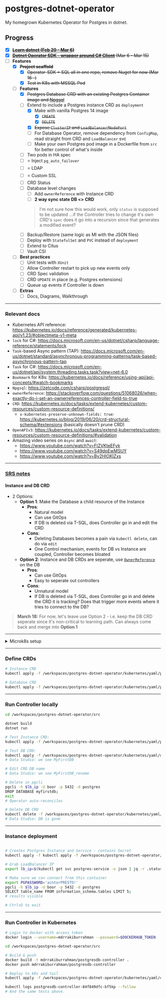 ﻿# postgres-dotnet-operator

My homegrown Kubernetes Operator for Postgres in dotnet.

## Progress
- [x]  ~~[**Learn dotnet (Feb 20 - Mar 6)**](https://github.com/mdrakiburrahman/exercism_dotnet)~~
- [x]  ~~[**Dotnet Operator SDK - wrapper around C# Client**](https://github.com/mdrakiburrahman/postgres-dotnet-operator/tree/main/src/OperatorSDK) (Mar 6 - Mar 15)~~
- [ ]  **Features**
    - [x] ~~**Project scaffold**~~
        - [x] ~~Operator-SDK + SQL all in one repo, remove Nuget for now (Mar 16 -)~~
        - [x] ~~Test in K8s with MSSQL Pod~~
    - [ ]  **Features**
        - [X]  ~~Postgres Database CRD with an existing Postgres Container image and [Npgsql](https://www.nuget.org/packages/Npgsql/)~~
        - [ ]  Extend to include a Postgres instance CRD as `deployment`
			- [X] Make with vanilla Postgres 14 image
				- [X] ~~`CREATE`~~
				- [X] ~~`DELETE`~~
			- [X] ~~Expose `ClusterIP` and `LoadBalancer`/`NodePort`~~
			- [ ] For Database Operator, remove dependency from `ConfigMap`, read straight from CRD and `LoadBalancer` svc
			- [ ] Make your own Postgres pod image in a Dockerfile from `src` for better control of what's inside
		- [ ]  Two pods in HA spec
        - [ ]  ⭐ Inject `pg_auto_failover`
		- [ ]  ⭐ LDAP
        - [ ]  ⭐ Custom SSL
		- [ ]  CRD Status
        - [ ]  Database level changes
			- [ ] Add `ownerReference` with Instance CRD
            - [ ]  **2 way sync state DB <> CRD**
			> I'm not sure how this would work, only `status` is supposed to be updated ...if the Controller tries to change it's own CRD's `spec` does it go into a recursion since that generates a modified event?
        - [ ]  Backup/Restore (same logic as MI with the JSON files)
		- [ ]  Deploy with `StatefulSet` and `PVC` instead  of `deployment`
        - [ ]  Extend to Citus
        - [ ]  Vault CSI
    - [ ]  **Best practices**
		- [ ] Unit tests with `XUnit`
		- [ ] Allow Controller restart to pick up new events only
        - [ ] CRD Spec validation
		- [ ] CRD `UPDATE` in place (e.g. Postgres extensions)
		- [ ] Queue up events if Controller is down
	- [ ]  **Extras**
		- [ ] Docs, Diagrams, Walkthrough

---

### Relevant docs

- Kubernetes API reference: https://kubernetes.io/docs/reference/generated/kubernetes-api/v1.23/#objectmeta-v1-meta
- `lock` for C#: https://docs.microsoft.com/en-us/dotnet/csharp/language-reference/statements/lock
- `Task`-based Async pattern (TAP): https://docs.microsoft.com/en-us/dotnet/standard/asynchronous-programming-patterns/task-based-asynchronous-pattern-tap
- `Task` for C#: https://docs.microsoft.com/en-us/dotnet/api/system.threading.tasks.task?view=net-6.0
- `Bookmark` for K8s: https://kubernetes.io/docs/reference/using-api/api-concepts/#watch-bookmarks
- `Npgsql`: https://zetcode.com/csharp/postgresql/
- `ownerReference`: https://stackoverflow.com/questions/51068026/when-exactly-do-i-set-an-ownerreferences-controller-field-to-true
- `CRD`: https://kubernetes.io/docs/tasks/extend-kubernetes/custom-resources/custom-resource-definitions/
	- `x-kubernetes-preserve-unknown-fields: true`: https://kubernetes.io/blog/2019/06/20/crd-structural-schema/#extensions (basically doesn't prune CRD)
- `OpenAPIv3`: https://kubernetes.io/docs/tasks/extend-kubernetes/custom-resources/custom-resource-definitions/#validation
- Amazing video series on `Async` and `await`:
	- https://www.youtube.com/watch?v=FIZVKteEFyk 
	- https://www.youtube.com/watch?v=S49dpEwMSUY
	- https://www.youtube.com/watch?v=By2HlOKIZxs
---

### [SRS notes](https://krazytech.com/projects/sample-software-requirements-specificationsrs-report-airline-database)

#### Instance and DB CRD
* 2 Options:
	* **Option 1**: Make the Database a child resource of the Instance
		* **Pros**:
			* Natural model
			* Can use GitOps
			* If DB is deleted via T-SQL, does Controller go in and edit the CRD
		* **Cons**:
			* Deleting Databases becomes a pain via `kubectl delete`, can do via `edit`
			* One Control mechanism, events for DB vs Instance are coupled, Controller becomes bloated
	* **Option 2**: Instance and DB CRDs are seperate, use [`OwnerReference`](https://kubernetes.io/docs/concepts/overview/working-with-objects/owners-dependents/) on the DB
		* **Pros**:
			* Can use GitOps
			* Easy to seperate out controllers
		* **Cons**:
			* Unnatural model
			* If DB is deleted via T-SQL, does Controller go in and delete the CRD it is tracking? Does that trigger more events where it tries to connect to the DB?

> **March 18:** For now, let's leave use Option 2 - i.e. keep the DB CRD seperate since it's non-critical to learning path. Can always come back and merge into **Option 1**

---

<details>
  <summary>Microk8s setup</summary>
  
  	Run these in local **PowerShell in _Admin mode_** to spin up via Multipass:

	Run with Docker Desktop turned off so `microk8s-vm` has no trouble booting up

	**Multipass notes**
	* `Multipassd` is the main binary available here: C:\Program Files\Multipass\bin
	* Default VM files end up here: C:\Windows\System32\config\systemprofile\AppData\Roaming\multipassd


	```PowerShell
	# Delete old one (if any)
	multipass list
	multipass delete microk8s-vm
	multipass purge

	# Single node K8s cluster
	# Latest releases: https://microk8s.io/docs/release-notes
	microk8s install "--cpu=4" "--mem=6" "--disk=10" "--channel=1.22/stable" -y

	# Allow priveleged containers
	multipass shell microk8s-vm
	# This shells us in

	sudo bash -c 'echo "--allow-privileged" >> /var/snap/microk8s/current/args/kube-apiserver'

	exit # Exit out from Microk8s vm

	# Start microk8s
	microk8s status --wait-ready

	# Get IP address of node for MetalLB range
	microk8s kubectl get nodes -o wide
	# INTERNAL-IP
	# 172.23.215.7

	# Enable K8s features
	microk8s enable dns storage metallb ingress
	# Enter CIDR for MetalLB: 172.23.215.40-172.23.101.50
	# This must be in the same range as the VM above!

	# Access via kubectl in this container
	$DIR = "C:\Users\mdrrahman\Documents\GitHub\postgres-dotnet-operator\microk8s"
	microk8s config view > $DIR\config # Export kubeconfig
	```

	Now we go into our VSCode Container:

	```bash
	cd /workspaces/postgres-dotnet-operator
	rm -rf $HOME/.kube
	mkdir $HOME/.kube
	cp microk8s/config $HOME/.kube/config
	dos2unix $HOME/.kube/config
	cat $HOME/.kube/config

	# Check kubectl works
	kubectl get nodes
	# NAME          STATUS   ROLES    AGE   VERSION
	# microk8s-vm   Ready    <none>   29m   v1.22.6-3+7ab10db7034594
	```

</details>

---
### Define CRDs

```bash
# Instance CRD
kubectl apply -f /workspaces/postgres-dotnet-operator/kubernetes/yaml/postgresql-crd.yaml

# Database CRD
kubectl apply -f /workspaces/postgres-dotnet-operator/kubernetes/yaml/postgresdb-crd.yaml

```
---

### Run Controller locally

```bash
cd /workspaces/postgres-dotnet-operator/src

dotnet build
dotnet run

# Test Instance CRD:
kubectl apply -f /workspaces/postgres-dotnet-operator/kubernetes/yaml/postgresql1.yaml

# Test DB CRD:
kubectl apply -f /workspaces/postgres-dotnet-operator/kubernetes/yaml/db1.yaml
# Data Studio: we see MyFirstDB

# Edit CRD DB name
# Data Studio: we see MyFirstDB_rename

# Delete in pgcli
pgcli -h $lb_ip -U boor -p 5432 -d postgres
DROP DATABASE myfirstdb;
exit
# Operator auto-reconciles

# Delete DB CRD
kubectl delete -f /workspaces/postgres-dotnet-operator/kubernetes/yaml/db1.yaml
# Data Studio: DB is gone

```

---

### Instance deployment

```bash

# Creates Postgres Instance and Service - contains Secret
kubectl apply -f kubectl apply -f /workspaces/postgres-dotnet-operator/kubernetes/yaml/postgresql1.yaml

# Grab LoadBalancer IP
export lb_ip=$(kubectl get svc postgres-service -o json | jq -r .status.loadBalancer.ingress[0].ip)

# Make sure we can connect from this container
export PGPASSWORD='acntorPRESTO!'
pgcli -h $lb_ip -U boor -p 5432 -d postgres
SELECT table_name FROM information_schema.tables LIMIT 5;
# results visible

# Ctrl+D to exit
```

---

### Run Controller in Kubernetes

```bash
# Login to docker with access token
docker login --username=mdrrakiburrahman --password=$DOCKERHUB_TOKEN

cd /workspaces/postgres-dotnet-operator/src

# Build & push
docker build -t mdrrakiburrahman/postgresdb-controller .
docker push mdrrakiburrahman/postgresdb-controller

# Deploy to k8s and tail
kubectl apply -f /workspaces/postgres-dotnet-operator/kubernetes/yaml/controller-deployment.yaml

kubectl logs postgresdb-controller-84f849dfc-bf5kp --follow
# And the same tests above.

```
